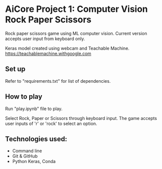 # AiCore Project 1: Computer Vision Rock Paper Scissors

Rock paper scissors game using ML computer vision. Current version accepts user input from keyboard only.

Keras model created using webcam and Teachable Machine.
https://teachablemachine.withgoogle.com

## Set up
Refer to "requirements.txt" for list of dependencies.

## How to play
Run "play.ipynb" file to play.

Select Rock, Paper or Scissors through keyboard input. The game accepts user inputs of 'r' or 'rock' to select an option.

## Technologies used:
- Command line
- Git & GitHub
- Python Keras, Conda
